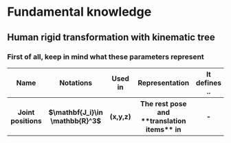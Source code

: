 # Fundamental knowledge
## Human rigid transformation with kinematic tree
### First of all, keep in mind what these parameters represent
<table>
  <thead>
    <tr>
      <th>Name</th>
      <th>Notations</th>
      <th>Used in</th>
      <th>Representation</th>
      <th>It defines ..</th>
      <th>misc</th>
    </tr>
  </thead>
  <tbody>
     <tr>
      <th>Joint positions </th>
      <th>$\mathbf{J_i}\in \mathbb{R}^3$</th>
      <th>(x,y,z)</th>
      <th>The rest pose and **translation items** in </th>
      <th>-</th>
    </tr>
  </tbody>
</table>
